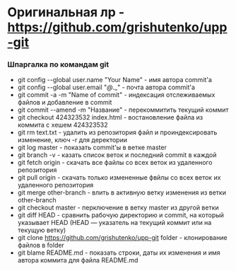 # Оригинальная лр - https://github.com/grishutenko/upp-git

### Шпаргалка по командам git

 - git config --global user.name "Your Name" - имя автора commit'а
 - git config --global user.email "_@_._" - почта автора commit'а
 - git commit -a -m "Name of commit" - индексация отслеживаемых файлов и добавление в commit
 - git commit --amend -m "Название" - перекоммитить текущий коммит
 - git checkout 424323532 index.html - востановление файла из коммита с хешем 424323532
 - git rm text.txt - удалить из репозитория файл и проиндексировать изменение, ключ -r для деректории
 - git log master - показать commit'ы в ветке master 
 - git branch -v - казать список веток и последний commit в каждой
 - git fetch origin - скачать все файлы со всех веток из удаленного репозитория
 - git pull origin - скачать только измененные фвйлы со всех веток их удаленного репозитория
 - git merge other-branch - влить в активную ветку изменения из ветки other-branch
 - git checkout master - перключение в ветку master из другой ветки
 - git diff HEAD - сравнить рабочую директорию и commit, на который указывает HEAD (HEAD — указатель на текущий коммит или на текущую ветку)
 - git clone https://github.com/grishutenko/upp-git folder - клонирование файлов в folder
 - git blame README.md - показать строки, даты их изменения и имя автора коммита для файла README.md
 
